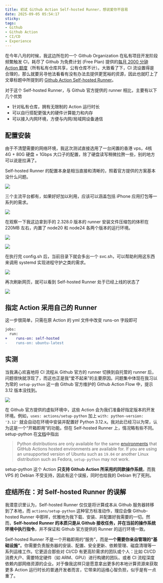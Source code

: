 ```yaml
---
title: 初试 Github Action Self-hosted Runner，想说爱你不容易
date: 2025-09-05 05:54:17
sticky:
tags:
- Github
- Github Action
- CI/CD
- Experience
---
```


在今年八月的时候，我这边所在的一个 Github Organization 在私有项目开发阶段频繁触发 CI，耗尽了 Github 为免费计划 (Free Plan) 提供的[每月 2000 分钟 Action 额度](https://docs.github.com/en/get-started/learning-about-github/githubs-plans#github-free-for-organizations)（所有私有仓库共享，公有仓库不计）。大致看了下，CI 流设置得是合理的，那么就要另寻他法看看有没有办法去提供更宽裕的资源，因此也就盯上了文章标题中所提到的 [Github Action Self-hosted Runner](https://docs.github.com/en/actions/concepts/runners/self-hosted-runners)。

对于这个 Self-hosted Runner，与 Github 官方提供的 runner 相比，主要有以下几个优势

- 针对私有仓库，拥有无限制的 Action 运行时长
- 可以自行搭配更强大的硬件计算能力和内存
- 可以接入内网环境，方便与内网/局域网设备通信

## 配置安装

由于不清楚需要的网络环境，我这次测试直接选用了一台闲置的香港 vps，4核4G + 80G 硬盘 + 1Gbps 大口子的配置，除了硬盘读写稍微拉胯一些，别的地方可以说是拉满了。

Self-hosted Runner 的配置本身是相当直接和清晰的，照着官方提供的方案基本没什么问题。

![](https://r2-reverse.5435486.xyz/uploads/2025/09/05/7c0475cdb1aa9.webp)

三个主流平台都有，如果好好加以利用，应该可以涵盖包括 iPhone 应用打包等一系列的需求。

![](https://r2-reverse.5435486.xyz/uploads/2025/09/05/96ff7cb263da1.webp)

在观察一下我这边拿到手的 2.328.0 版本的 runner 安装文件压缩包的体积在 220MB 左右，内置了 node20 和 node24 各两个版本的运行环境。

![](https://r2-reverse.5435486.xyz/uploads/2025/09/05/f775e3bcd2cdc.webp)

![](https://r2-reverse.5435486.xyz/uploads/2025/09/05/d0d4fe4611a40.webp)

在执行完 config.sh 后，当前目录下就会多出一个 svc.sh，可以帮助利用这东西来调用 systemd 实现进程守护之类的需求。

![](https://r2-reverse.5435486.xyz/uploads/2025/09/05/43c6b19038def.webp)

再次刷新网页，就可以看到 Self-hosted Runner 处于已经上线的状态了

![](https://r2-reverse.5435486.xyz/uploads/2025/09/05/6dad15beff900.webp)

## 指定 Action 采用自己的 Runner

这一步很简单，只需在原 Action 的 yml 文件中改变 runs-on 字段即可

```diff
jobs:
  run:
+    runs-on: self-hosted
-    runs-on: ubuntu-latest
```

## 实测

当我满心欢喜地将 CI 流程从 Github 官方的 runner 切换到自托管的 runner 后，问题很快就浮现了，而这也正是我“爱不起来”的主要原因。问题集中体现在我习以为常的 `setup-python` 这一由 Github 官方维护的 Github Action Flow 中，提示 3.12 版本没找到。

![](https://r2-reverse.5435486.xyz/uploads/2025/09/05/1c93947170a85.webp)

在 Github 官方提供的虚拟环境中，这些 Action 会为我们准备好指定版本的开发环境。例如，`uses: actions/setup-python` 加上 `with: python-version: '3.12'` 就会自动在环境中安装并配置好 Python 3.12.x。我对此已经习以为常，认为这是一个“开箱即用”的功能。但在 Self-hosted Runner 上，情况略有些不同。setup-python 在[文档](https://github.com/actions/setup-python/blob/main/docs/advanced-usage.md#using-setup-python-with-a-self-hosted-runner)中指出

> Python distributions are only available for the same [environments](https://github.com/actions/runner-images#available-images) that GitHub Actions hosted environments are available for. If you are using an unsupported version of Ubuntu such as `19.04` or another Linux distribution such as Fedora, `setup-python` may not work.

setup-python 这个 Action **只支持 Github Action 所采用的同款操作系统**，而我 VPS 的 Debian 不受支持，因此有这个误报，同时也给我的 Debian 判了死刑。

## 症结所在：对 Self-hosted Runner 的误解

我潜意识里认为，Self-hosted Runner 仅仅是将计算成本从 Github 服务器转移到了本地，而 `actions/setup-python` 这种官方标准动作，理应会像 Github-hosted Runner 中那样，优雅地为我下载、安装、并配置好我需要的一切。然而，**Self-hosted  Runner 的本质只是从 Github 接收任务，并在当前的操作系统环境中执行指令**，并不保证和 Github 官方提供的 Runner 的运行环境一致。

Self-hosted Runner 不是一个开箱即用的“服务”，而是**一个需要你亲自管理的“基础设施”**。你需要负责服务器的安装、配置、安全更新、依赖管理、磁盘清理等一系列运维工作。它更适合那些对 CI/CD 有更高阶需求的团队或个人：比如 CI/CD 消费大户、需要特定硬件（如 ARM、GPU）进行构建的团队、或者 CI 流程深度依赖内部网络资源的企业。对于像我这样只是愿意拿出更多的本地计算资源来获取更多 Action 运行时长的普通开发者而言，它带来的运维心智负担，似乎是有一点重了。
